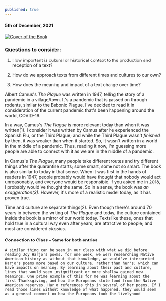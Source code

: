 ```yaml
---
published: true
---
```

#### 5th of December, 2021

[![Cover of the Book](https://www.capstan.be/wp-content/uploads/2020/06/200608_Literary-translation_Industry_Linguistic-Curiosities.jpg)](google.com)
### Questions to consider:

1) How important is cultural or historical context to the production and reception of a text?

2) How do we approach texts from different times and cultures to our own? 

3) How does the meaning and impact of a text change over time? 

Albert Camus's _The Plague_ was written in 1947, telling the story of a pandemic in a village/town. It's a pandemic that is passed on through rodents, similar to the Bubonic Plague. I've decided to read it in consideration of the current pandemic that's been happening around the world, COVID-19. 

In a way, Camus's _The Plague_ is more relevant today than when it was written(1). I consider it was written by Camus after he experienced the Spanish Flu, or the Third Plague; and while the Third Plague wasn't _finished_ by then, it was weaker than when it started. So, it wasn't written in a world in the middle of a pandemic. Thus, reading it now, I'm guessing more people are able to connect with it as we are in the middle of a pandemic. 

In Camus's _The Plague_, many people take different routes and try different things after the quarantine starts; some smart, some not so smart. The book is also similar to today in that sense. When it was first in the hands of readers in 1947, people probably would have thought that nobody would act unreasonably, and everyone would be responsible. If you asked me in 2018, I probably would've thought the same. So in a sense, the book was _an exaggeration(3)_. However, it's more of a realistic model today, as it has proven true.

Time and culture are separate things(2). Even  though there's around 70 years in between the writing of _The Plague_ and today, the culture contained inside the book is a mirror of our world today. Texts like these, ones that hold true in a cultural way even after years, are attractive to people; and most are considered _classics_.

#### Connection to Class - Same for both entries

	A similar thing can be seen in our class with what we did before reading Joy Harjo's poems. for one week, we were researching Native American history as without that knowledge, we would've interpreted Harjo's poems more based on our culture, rather than her's; which can have impacts on meaning. By learning about their past and culture, lines that would seem insignificant or more shallow gained new meanings. One prime example of this for me was learning about the first Thanksgiving, and how the Europeans stole food from the Native American reserves. Harjo references this in several of her poems. If I read those lines without knowledge of what happened, they would seem as a general comment on how the Europeans took the livelyhood 
